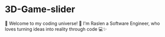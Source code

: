 # 3D-Game-slider
🌟 Welcome to my coding universe! 🌟  I'm Raslen a Software Engineer, who loves turning ideas into reality through code 💻✨
